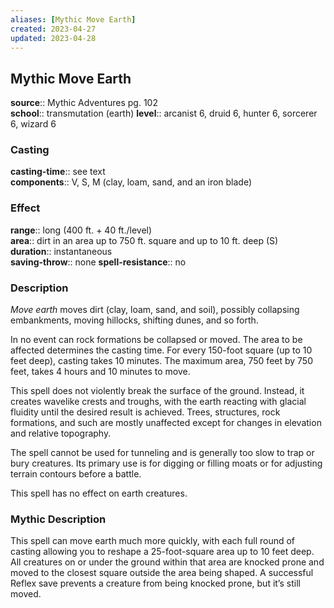 ```yaml
---
aliases: [Mythic Move Earth]
created: 2023-04-27
updated: 2023-04-28
---
```


## Mythic Move Earth

**source**:: Mythic Adventures pg. 102  
**school**:: transmutation (earth)
**level**:: arcanist 6, druid 6, hunter 6, sorcerer 6, wizard 6

### Casting

**casting-time**:: see text  
**components**:: V, S, M (clay, loam, sand, and an iron blade)

### Effect

**range**:: long (400 ft. + 40 ft./level)  
**area**:: dirt in an area up to 750 ft. square and up to 10 ft. deep (S)  
**duration**:: instantaneous  
**saving-throw**:: none
**spell-resistance**:: no

### Description

*Move earth* moves dirt (clay, loam, sand, and soil), possibly collapsing embankments, moving hillocks, shifting dunes, and so forth.  
  
In no event can rock formations be collapsed or moved. The area to be affected determines the casting time. For every 150-foot square (up to 10 feet deep), casting takes 10 minutes. The maximum area, 750 feet by 750 feet, takes 4 hours and 10 minutes to move.  
  
This spell does not violently break the surface of the ground. Instead, it creates wavelike crests and troughs, with the earth reacting with glacial fluidity until the desired result is achieved. Trees, structures, rock formations, and such are mostly unaffected except for changes in elevation and relative topography.  
  
The spell cannot be used for tunneling and is generally too slow to trap or bury creatures. Its primary use is for digging or filling moats or for adjusting terrain contours before a battle.  
  
This spell has no effect on earth creatures.

### Mythic Description

This spell can move earth much more quickly, with each full round of casting allowing you to reshape a 25-foot-square area up to 10 feet deep. All creatures on or under the ground within that area are knocked prone and moved to the closest square outside the area being shaped. A successful Reflex save prevents a creature from being knocked prone, but it’s still moved.
